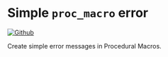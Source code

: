 # Simple `proc_macro` error

[![Github](https://img.shields.io/badge/github-qwox0/simple__proc__macro__error-blue?style=flat&logo=github)](https://github.com/Qwox0/simple_proc_macro_error)

Create simple error messages in Procedural Macros.
